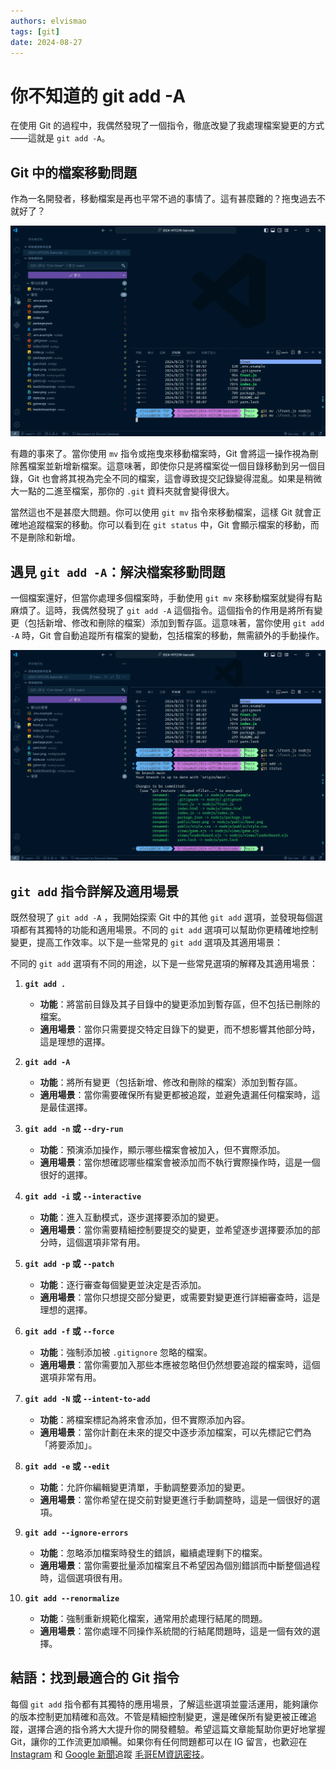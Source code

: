 ```yaml
---
authors: elvismao
tags: [git]
date: 2024-08-27
---
```


# 你不知道的 git add -A

在使用 Git 的過程中，我偶然發現了一個指令，徹底改變了我處理檔案變更的方式——這就是 `git add -A`。

<!--more-->

## Git 中的檔案移動問題

作為一名開發者，移動檔案是再也平常不過的事情了。這有甚麼難的？拖曳過去不就好了？

![Git 檔案移動](drag.webp)

有趣的事來了。當你使用 `mv` 指令或拖曳來移動檔案時，Git 會將這一操作視為刪除舊檔案並新增新檔案。這意味著，即使你只是將檔案從一個目錄移動到另一個目錄，Git 也會將其視為完全不同的檔案，這會導致提交記錄變得混亂。如果是稍微大一點的二進至檔案，那你的 `.git` 資料夾就會變得很大。

當然這也不是甚麼大問題。你可以使用 `git mv` 指令來移動檔案，這樣 Git 就會正確地追蹤檔案的移動。你可以看到在 `git status` 中，Git 會顯示檔案的移動，而不是刪除和新增。

## 遇見 `git add -A`：解決檔案移動問題

一個檔案還好，但當你處理多個檔案時，手動使用 `git mv` 來移動檔案就變得有點麻煩了。這時，我偶然發現了 `git add -A` 這個指令。這個指令的作用是將所有變更（包括新增、修改和刪除的檔案）添加到暫存區。這意味著，當你使用 `git add -A` 時，Git 會自動追蹤所有檔案的變動，包括檔案的移動，無需額外的手動操作。

![Git 移動檔案](mv.webp)

## `git add` 指令詳解及適用場景

既然發現了 `git add -A` ，我開始探索 Git 中的其他 `git add` 選項，並發現每個選項都有其獨特的功能和適用場景。不同的 `git add` 選項可以幫助你更精確地控制變更，提高工作效率。以下是一些常見的 `git add` 選項及其適用場景：

不同的 `git add` 選項有不同的用途，以下是一些常見選項的解釋及其適用場景：

1. **`git add .`**

    - **功能**：將當前目錄及其子目錄中的變更添加到暫存區，但不包括已刪除的檔案。
    - **適用場景**：當你只需要提交特定目錄下的變更，而不想影響其他部分時，這是理想的選擇。

2. **`git add -A`**

    - **功能**：將所有變更（包括新增、修改和刪除的檔案）添加到暫存區。
    - **適用場景**：當你需要確保所有變更都被追蹤，並避免遺漏任何檔案時，這是最佳選擇。

3. **`git add -n` 或 `--dry-run`**

    - **功能**：預演添加操作，顯示哪些檔案會被加入，但不實際添加。
    - **適用場景**：當你想確認哪些檔案會被添加而不執行實際操作時，這是一個很好的選擇。

4. **`git add -i` 或 `--interactive`**

    - **功能**：進入互動模式，逐步選擇要添加的變更。
    - **適用場景**：當你需要精細控制要提交的變更，並希望逐步選擇要添加的部分時，這個選項非常有用。

5. **`git add -p` 或 `--patch`**

    - **功能**：逐行審查每個變更並決定是否添加。
    - **適用場景**：當你只想提交部分變更，或需要對變更進行詳細審查時，這是理想的選擇。

6. **`git add -f` 或 `--force`**

    - **功能**：強制添加被 `.gitignore` 忽略的檔案。
    - **適用場景**：當你需要加入那些本應被忽略但仍然想要追蹤的檔案時，這個選項非常有用。

7. **`git add -N` 或 `--intent-to-add`**

    - **功能**：將檔案標記為將來會添加，但不實際添加內容。
    - **適用場景**：當你計劃在未來的提交中逐步添加檔案，可以先標記它們為「將要添加」。

8. **`git add -e` 或 `--edit`**

    - **功能**：允許你編輯變更清單，手動調整要添加的變更。
    - **適用場景**：當你希望在提交前對變更進行手動調整時，這是一個很好的選項。

9. **`git add --ignore-errors`**

    - **功能**：忽略添加檔案時發生的錯誤，繼續處理剩下的檔案。
    - **適用場景**：當你需要批量添加檔案且不希望因為個別錯誤而中斷整個過程時，這個選項很有用。

10. **`git add --renormalize`**
    - **功能**：強制重新規範化檔案，通常用於處理行結尾的問題。
    - **適用場景**：當你處理不同操作系統間的行結尾問題時，這是一個有效的選擇。

## 結語：找到最適合的 Git 指令

每個 `git add` 指令都有其獨特的應用場景，了解這些選項並靈活運用，能夠讓你的版本控制更加精確和高效。不管是精細控制變更，還是確保所有變更被正確追蹤，選擇合適的指令將大大提升你的開發體驗。希望這篇文章能幫助你更好地掌握 Git，讓你的工作流更加順暢。如果你有任何問題都可以在 IG 留言，也歡迎在 [Instagram](https://www.instagram.com/em.tec.blog) 和 [Google 新聞](https://news.google.com/publications/CAAqBwgKMKXLvgswsubVAw?ceid=TW:zh-Hant&oc=3)追蹤 [毛哥EM資訊密技](https://em-tec.github.io/)。
